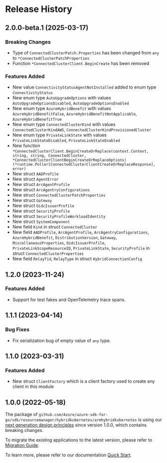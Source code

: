 # Release History

## 2.0.0-beta.1 (2025-03-17)
### Breaking Changes

- Type of `ConnectedClusterPatch.Properties` has been changed from `any` to `*ConnectedClusterPatchProperties`
- Function `*ConnectedClusterClient.BeginCreate` has been removed

### Features Added

- New value `ConnectivityStatusAgentNotInstalled` added to enum type `ConnectivityStatus`
- New enum type `AutoUpgradeOptions` with values `AutoUpgradeOptionsDisabled`, `AutoUpgradeOptionsEnabled`
- New enum type `AzureHybridBenefit` with values `AzureHybridBenefitFalse`, `AzureHybridBenefitNotApplicable`, `AzureHybridBenefitTrue`
- New enum type `ConnectedClusterKind` with values `ConnectedClusterKindAWS`, `ConnectedClusterKindProvisionedCluster`
- New enum type `PrivateLinkState` with values `PrivateLinkStateDisabled`, `PrivateLinkStateEnabled`
- New function `*ConnectedClusterClient.BeginCreateOrReplace(context.Context, string, string, ConnectedCluster, *ConnectedClusterClientBeginCreateOrReplaceOptions) (*runtime.Poller[ConnectedClusterClientCreateOrReplaceResponse], error)`
- New struct `AADProfile`
- New struct `AgentError`
- New struct `ArcAgentProfile`
- New struct `ArcAgentryConfigurations`
- New struct `ConnectedClusterPatchProperties`
- New struct `Gateway`
- New struct `OidcIssuerProfile`
- New struct `SecurityProfile`
- New struct `SecurityProfileWorkloadIdentity`
- New struct `SystemComponent`
- New field `Kind` in struct `ConnectedCluster`
- New field `AADProfile`, `ArcAgentProfile`, `ArcAgentryConfigurations`, `AzureHybridBenefit`, `DistributionVersion`, `Gateway`, `MiscellaneousProperties`, `OidcIssuerProfile`, `PrivateLinkScopeResourceID`, `PrivateLinkState`, `SecurityProfile` in struct `ConnectedClusterProperties`
- New field `RelayTid`, `RelayType` in struct `HybridConnectionConfig`


## 1.2.0 (2023-11-24)
### Features Added

- Support for test fakes and OpenTelemetry trace spans.


## 1.1.1 (2023-04-14)
### Bug Fixes

- Fix serialization bug of empty value of `any` type.


## 1.1.0 (2023-03-31)
### Features Added

- New struct `ClientFactory` which is a client factory used to create any client in this module


## 1.0.0 (2022-05-18)

The package of `github.com/Azure/azure-sdk-for-go/sdk/resourcemanager/hybridkubernetes/armhybridkubernetes` is using our [next generation design principles](https://azure.github.io/azure-sdk/general_introduction.html) since version 1.0.0, which contains breaking changes.

To migrate the existing applications to the latest version, please refer to [Migration Guide](https://aka.ms/azsdk/go/mgmt/migration).

To learn more, please refer to our documentation [Quick Start](https://aka.ms/azsdk/go/mgmt).